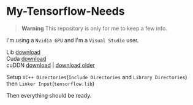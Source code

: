 # My-Tensorflow-Needs

> **Warning** This repository is only for me to keep a few info.

I'm using a `Nvidia GPU` and I'm a `Visual Studio` user.

Lib [download](https://www.tensorflow.org/install/lang_c#download_and_extract)<br>Cuda [download](https://developer.nvidia.com/cuda-toolkit-archive)<br>cuDDN [download](https://developer.nvidia.com/rdp/cudnn-download) | [download older](https://developer.nvidia.com/rdp/cudnn-archive)

Setup `VC++ Directories`(`Include Directories` and `Library Directories`) then `Linker Input`(`tensorflow.lib`)

Then everything should be ready.
